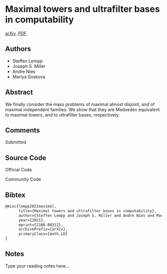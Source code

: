 
# Maximal towers and ultrafilter bases in computability

[arXiv](https://arxiv.org/abs/2106.0312), [PDF](https://arxiv.org/pdf/2106.0312.pdf)

## Authors

- Steffen Lempp
- Joseph S. Miller
- Andre Nies
- Mariya Soskova

## Abstract

We finally consider the mass problems of maximal almost disjoint, and of maximal independent families. We show that they are Medvedev equivalent to maximal towers, and to ultrafilter bases, respectively.

## Comments

Submitted

## Source Code

Official Code



Community Code



## Bibtex

```tex
@misc{lempp2021maximal,
      title={Maximal towers and ultrafilter bases in computability}, 
      author={Steffen Lempp and Joseph S. Miller and Andre Nies and Mariya Soskova},
      year={2021},
      eprint={2106.00312},
      archivePrefix={arXiv},
      primaryClass={math.LO}
}
```

## Notes

Type your reading notes here...


